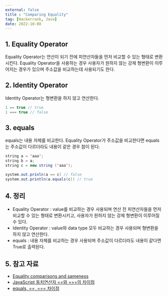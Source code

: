 ```yaml
---
external: false
title : "Comparing Equality"
tag: [Hackerrank, Java]
date: 2022-10-08
---
```


## 1. Equality Operator

Equality Operator는 연산이 되기 전에 피연산자들을 먼저 비교할 수 있는 형태로 변환시킨다.
Equality Operator을 사용하는 경우 사용자가 원하지 않는 강제 형변환이 이루어지는 경우가 있으며 주소값을 비교하는데 사용되기도 한다.

## 2. Identity Operator

Identity Operator는 형변환을 하지 않고 연산한다.

```ts
1 == true // true
1 === true // false
```

## 3. equals

equals는 내용 자체를 비교한다.
Equality Operator가 주소값을 비교한다면 equals는 주소값이 다르더라도 내용이 같은 경우 참이 된다.

```java
string a = 'aaa';
string b = a;
string c = new string ('aaa');

system.out.prinln(a == c) // false
system.out.println(a.equals(c)) // true
```

## 4. 정리

- Equality Operator : value를 비교하는 경우 사용되며 연산 전 피연산자들을 먼저 비교할 수 있는 형태로 변환시키고, 사용자가 원하지 않는 강제 형변환이 이루어질 수 있다.
- Identity Operator : value와 data type 모두 비교하는 경우 사용되며 형변환을 하지 않고 연산한다.
- equals : 내용 자체를 비교하는 경우 사용되며 주소값이 다르더라도 내용이 같다면 True로 출력된다.

## 5. 참고 자료

- [Equality comparisons and sameness](https://developer.mozilla.org/en-US/docs/Web/JavaScript/Equality_comparisons_and_sameness)
- [JavaScript 동치연산자 ==와 ===의 차이점](https://hyunseob.github.io/2015/07/30/diffrence-between-equality-and-identity-in-javascript/)
- [equals, ==, === 차이점](https://velog.io/@somin_0/equals-%EC%B0%A8%EC%9D%B4%EC%A0%90)

